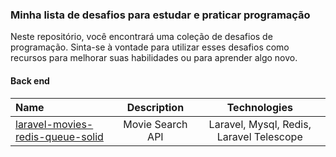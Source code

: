### Minha lista de desafios para estudar e praticar programação  

Neste repositório, você encontrará uma coleção de desafios de programação. Sinta-se à vontade para utilizar esses desafios como recursos para melhorar suas habilidades ou para aprender algo novo. 
  
#### Back end  
  
Name | Description | Technologies
:--------- | :------: | :------:
[laravel-movies-redis-queue-solid](https://github.com/RicardoBaltazar/laravel-movies-redis-queue-solid) | Movie Search API | Laravel, Mysql, Redis, Laravel Telescope

